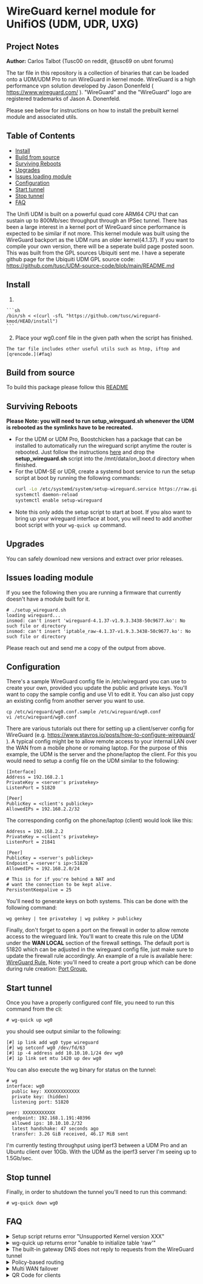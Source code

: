 # WireGuard kernel module for UnifiOS (UDM, UDR, UXG)
## Project Notes

**Author:** Carlos Talbot (Tusc00 on reddit, @tusc69 on ubnt forums)

The tar file in this repository is a collection of binaries that can be loaded onto a UDM/UDM Pro to run WireGuard in kernel mode. WireGuard is a high performance vpn solution developed by Jason Donenfeld ( https://www.wireguard.com/ ). "WireGuard" and the "WireGuard" logo are registered trademarks of Jason A. Donenfeld.

Please see below for instructions on how to install the prebuilt kernel module and associated utils.
## Table of Contents

  * [Install](#install)
  * [Build from source](#build-from-source)
  * [Surviving Reboots](#surviving-reboots)
  * [Upgrades](#upgrades)
  * [Issues loading module](#issues-loading-module)
  * [Configuration](#configuration)
  * [Start tunnel](#start-tunnel)
  * [Stop tunnel](#stop-tunnel)
  * [FAQ](#faq)

The Unifi UDM is built on a powerful quad core ARM64 CPU that can sustain up to 800Mb/sec throughput through an IPSec tunnel. There has been a large interest in a kernel port of WireGuard since performance is expected to be similar if not more. This kernel module was built using the WireGuard backport as the UDM runs an older kernel(4.1.37). If you want to compile your own version, there will be a seperate build page posted soon. This was built from the GPL sources Ubiquiti sent me. I have a seperate github page for the Ubiquiti UDM GPL source code: https://github.com/tusc/UDM-source-code/blob/main/README.md


## Install

  1. 

    ```sh
    /bin/sh < <(curl -sfL "https://github.com/tusc/wireguard-kmod/HEAD/install")
    ```

  2. Place your wg0.conf file in the given path when the script has finished.


    The tar file includes other useful utils such as htop, iftop and [qrencode.](#faq)

## Build from source
To build this package please follow this [README](https://github.com/tusc/wireguard-kmod/blob/main/README.building.md)

## Surviving Reboots
**Please Note: you will need to run setup_wireguard.sh whenever the UDM is rebooted as the symlinks have to be recreated.** 

* For the UDM or UDM Pro, Boostchicken has a package that can be installed to automatically run the wireguard script anytime the router is rebooted. Just follow the instructions [here](https://github.com/boostchicken/udm-utilities/tree/master/on-boot-script) and drop the **setup_wireguard.sh** script into the /mnt/data/on_boot.d directory when finished.
* For the UDM-SE or UDR, create a systemd boot service to run the setup script at boot by running the following commands:
	```sh
	curl -Lo /etc/systemd/system/setup-wireguard.service https://raw.githubusercontent.com/tusc/wireguard-kmod/main/src/boot/setup-wireguard.service
	systemctl daemon-reload
	systemctl enable setup-wireguard
	```
* Note this only adds the setup script to start at boot. If you also want to bring up your wireguard interface at boot, you will need to add another boot script with your `wg-quick up` command.

## Upgrades
You can safely download new versions and extract over prior releases.

## Issues loading module
If you see the following then you are running a firmware that currently doesn't have a module built for it.
```
# ./setup_wireguard.sh
loading wireguard...
insmod: can't insert 'wireguard-4.1.37-v1.9.3.3438-50c9677.ko': No such file or directory
insmod: can't insert 'iptable_raw-4.1.37-v1.9.3.3438-50c9677.ko': No such file or directory
```
Please reach out and send me a copy of the output from above.
## Configuration
There's a sample WireGuard config file in /etc/wireguard you can use to create your own, provided you update the public and private keys. You'll want to copy the sample config and use VI to edit it. You can also just copy an existing config from another server you want to use.

```
cp /etc/wireguard/wg0.conf.sample /etc/wireguard/wg0.conf
vi /etc/wireguard/wg0.conf
```
There are various tutorials out there for setting up a client/server config for WireGuard (e.g. https://www.stavros.io/posts/how-to-configure-wireguard/ ). A typical config might be to allow remote access to your internal LAN over the WAN from a mobile phone or romaing laptop. For the purpose of this example, the UDM is the server and the phone/laptop the client. For this you would need to setup a config file on the UDM similar to the following:

```
[Interface]
Address = 192.168.2.1
PrivateKey = <server's privatekey>
ListenPort = 51820

[Peer]
PublicKey = <client's publickey>
AllowedIPs = 192.168.2.2/32
```

The corresponding config on the phone/laptop (client) would look like this:

```
Address = 192.168.2.2
PrivateKey = <client's privatekey>
ListenPort = 21841

[Peer]
PublicKey = <server's publickey>
Endpoint = <server's ip>:51820
AllowedIPs = 192.168.2.0/24

# This is for if you're behind a NAT and
# want the connection to be kept alive.
PersistentKeepalive = 25
```

You'll need to generate keys on both systems. This can be done with the following command:

```
wg genkey | tee privatekey | wg pubkey > publickey
```

Finally, don't forget to open a port on the firewall in order to allow remote access to the wireguard link. You'll want to create this rule on the UDM under the **WAN LOCAL** section of the firewall settings. The default port is 51820 which can be adjusted in the wireguard config file, just make sure to update the firewall rule accordingly. An example of a rule is available here: [WireGuard Rule.](https://github.com/tusc/wireguard-kmod/raw/main/images/WireGuardRule.png)
Note: you'll need to create a port group which can be done during rule creation: [Port Group.](https://github.com/tusc/wireguard-kmod/raw/main/images/PortGroup.png)
## Start tunnel
Once you have a properly configured conf file, you need to run this command from the cli:

```
# wg-quick up wg0
```

you should see output similar to the following:

```
[#] ip link add wg0 type wireguard
[#] wg setconf wg0 /dev/fd/63
[#] ip -4 address add 10.10.10.1/24 dev wg0
[#] ip link set mtu 1420 up dev wg0
```

You can also execute the wg binary for status on the tunnel:

```
# wg
interface: wg0
  public key: XXXXXXXXXXXXX
  private key: (hidden)
  listening port: 51820

peer: XXXXXXXXXXXX
  endpoint: 192.168.1.191:40396
  allowed ips: 10.10.10.2/32
  latest handshake: 47 seconds ago
  transfer: 3.26 GiB received, 46.17 MiB sent
```
I'm currently testing throughput using iperf3 between a UDM Pro and an Ubuntu client over 10Gb. With the UDM as the iperf3 server I'm seeing up to 1.5Gb/sec.
## Stop tunnel
 Finally, in order to shutdown the tunnel you'll need to run this command:
 
```
# wg-quick down wg0
```

## FAQ

<details>
  <summary>Setup script returns error "Unsupported Kernel version XXX"</summary>   
    
  * The wireguard package does not contain a wireguard module built for your firmware or kernel version, nor is there a built-in module in your kernel. Please open an issue and report your version so we can try to update the module.

</details>
<details>
	<summary>wg-quick up returns error "unable to initialize table 'raw'"</summary>
    
  * Your kernel does not have the iptables raw module. The raw module is only required if you use `0.0.0.0/0` or `::/0` in your wireguard config's AllowedIPs. A workaround is to instead set AllowedIPs to `0.0.0.0/1,128.0.0.0/1` for IPv4 or `::/1,8000::/1` for IPv6. These subnets cover the same range but do not invoke wg-quick's use of the iptables raw module.

</details>
<details>
  <summary>The built-in gateway DNS does not reply to requests from the WireGuard tunnel</summary>   
    
  * The built-in dnsmasq on UnifiOS is configured to only listen for requests from specific interfaces. The wireguard interface name (e.g.: wg0) needs to be added to the dnsmasq config so it can respond to requests from the tunnel. You can run the following to add wg0 to the dnsmasq interface list:

	```sh
	echo "interface=wg0" > /run/dnsmasq.conf.d/custom_listen.conf
	killall -9 dnsmasq
	```

* You can also those commands to PostUp in your wireguard config's Interface section to automatically run them when the tunnel comes up, e.g.:

	```sh
	PostUp = echo "interface=%i" > /run/dnsmasq.conf.d/custom_listen.conf; killall -9 dnsmasq
	PreDown = rm -f /run/dnsmasq.conf.d/custom_listen.conf; killall -9 dnsmasq
	```
	
</details>
<details>
  <summary>Policy-based routing</summary>   
	
  * If you want to route router-connected clients through the wireguard tunnel based on source subnet or source VLAN, you need to set up policy-based routing. This is not currently supported with the UI, but can be done in SSH. For a script that makes it easy to set-up policy-based routing rules on UnifiOS, see the [split-vpn](https://github.com/peacey/split-vpn) project.
	
</details>
<details>
  <summary>Multi WAN failover</summary>   
	
  * If you have mutliple WANs or are using the UniFi Redundant WAN over LTE, you'll notice the WireGuard connection stays active with the failover link when the primary WAN comes back. A user has written a script to reset the WireGuard tunnel during a fail backup. You can find it at the link below. Just drop it in the startup directory /mnt/data/on_boot.d just like the setup script [above](#surviving-reboots).
	
	https://github.com/k-a-s-c-h/unifi/blob/main/on_boot.d/10-wireguard_failover.sh
	
</details>
<details>
  <summary>QR Code for clients</summary>   

  * If you gererate the client keys on the UDM you can use qrencode which has been provided for easy configuration on your IOS or Android phone. Just pass the client configuration file to qrencode as shown below and import with your mobile WireGuard client:
	
	```
	qrencode -t ansiutf8 </etc/wireguard/wg0.conf.sample
	```

	![qrencode](/images/qrencode.png)
	
</details>
